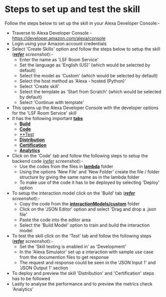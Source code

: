 # Steps to set up and test the skill

Follow the steps below to set up the skill in your Alexa Developer Console:-
- Traverse to Alexa Developer Console - https://developer.amazon.com/alexa/console
- Login using your Amazon account credentials
- Select 'Create Skills' option and follow the steps below to setup the skill (*[**refer**](../img/skillset.jpg) screenshot*):-
    - Enter the name as 'LSF Room Service'
    - Set the language as 'English (US)' (which would be selected by default)
    - Select the model as 'Custom' (which would be selected by default)
    - Select the host method as 'Alexa - hosted (Python)'
    - Select 'Create skill'
    - Select the template as 'Start from Scratch' (which would be selected by default)
    - Select 'Continue with template'
- This opens up the Alexa Developer Console with the developer options for the 'LSF Room Service' skill
- It has the following important [**tabs**](https://developer.amazon.com/en-US/docs/alexa/devconsole/about-the-developer-console.html)
    - [**Build**](https://developer.amazon.com/en-US/docs/alexa/devconsole/build-your-skill.html)
    - [**Code**](https://developer.amazon.com/en-US/docs/alexa/custom-skills/use-the-alexa-skills-kit-samples.html)
    - [**Test](https://developer.amazon.com/en-US/docs/alexa/devconsole/test-your-skill.html)
    - [**Distribution**](https://developer.amazon.com/en-US/docs/alexa/devconsole/launch-your-skill.html)
    - [**Certification**](https://developer.amazon.com/en-US/docs/alexa/devconsole/test-and-submit-your-skill.html)
    - [**Analytics**](https://developer.amazon.com/en-US/docs/alexa/devconsole/measure-skill-usage.html)
- Click on the 'Code' tab and follow the following steps to setup the backend code (*[refer](../img/code.jpg) screenshot*):-
    - Use the codes from the files in [**lambda**](../lambda/) folder
    - Using the options 'New File' and 'New Folder' create the file / folder structure by giving the same name as in the lambda folder
    - To make use of the code it has to be deployed by selecting 'Deploy' option
- To setup the interaction model click on the 'Build' tab (*[**refer**](../img/build.jpg) screenshot*):-
    - Copy the code from the [**interactionModels/custom**](../interactionModels/custom/) folder
    - Click on the 'JSON Editor' option and select 'Drag and drop a .json file'
    - Paste the code into the editor area
    - Select the 'Build Model' option to train and build the interaction model
- To test the skill click on the 'Test' tab and follow the following steps (*[**refer**](../img/test.jpg) screenshot*):-
    - Set the 'Skill testing is enabled in' as 'Development'
    - In the 'Alexa Simulator' set up a interaction with sample use case from the documention files to get response
    - The request and response could be seen in the 'JSON Input 1' and 'JSON Output 1' section
- To deploy and preview the skill 'Distribution' and 'Certification' steps has to be followed
- Lastly to analyse the performance and to preview the metrics check 'Analytics'